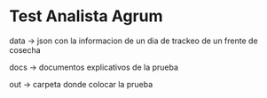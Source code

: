 # Test Analista Agrum

data -> json con la informacion de un dia de trackeo de un frente de cosecha

docs -> documentos explicativos de la prueba

out -> carpeta donde colocar la prueba
